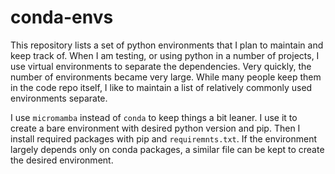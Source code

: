 # conda-envs


This repository lists a set of python environments that I plan to maintain and keep track of.
When I am testing, or using python in a number of projects, I use virtual environments to separate the dependencies.
Very quickly, the number of environments became very large. While many people keep them in the code repo itself, I
like to maintain a list of relatively commonly used environments separate.

I use `micromamba` instead of `conda` to keep things a bit leaner. I use it to create a bare environment with desired
python version and pip. Then I install required packages with pip and `requiremnts.txt`. If the environment largely
depends only on conda packages, a similar file can be kept to create the desired environment.


